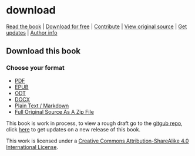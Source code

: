 # download

[Read the book](https://alex-esc.github.io/read.digitalrights/) \| [Download for free](https://alex-esc.github.io/read.digitalrights/download.html) \| [Contribute](https://github.com/alex-esc/digitalrights/issues) \| [View original source](https://github.com/alex-esc/digitalrights) \| [Get updates](https://alex-esc.github.io/read.digitalrights/updates.html) \| [Author info](https://alex-esc.github.io/en_us/pages/about.html)

## Download this book

### Choose your format

* [PDF](https://github.com/alex-esc/read.digitalrights/releases/download/0.1/pdfcompiled.pdf)
* [EPUB](https://github.com/alex-esc/read.digitalrights/releases/download/0.1/epubcompiled.epub)
* [ODT](https://github.com/alex-esc/read.digitalrights/releases/download/0.1/odtcompiled.odt)
* [DOCX](https://github.com/alex-esc/read.digitalrights/releases/download/0.1/docxcompiled.docx)
* [Plain Text / Markdown](https://github.com/alex-esc/read.digitalrights/releases/download/0.1/mdcompiled.md)
* [Full Original Source As A Zip File](https://github.com/alex-esc/digitalrights/archive/master.zip)

This book is work in process, to view a rough draft go to the [gitgub repo](https://github.com/alex-esc/digitalrights), click [here](https://alex-esc.github.io/read.digitalrights/updates.html) to get updates on a new release of this book.

  
This work is licensed under a [Creative Commons Attribution-ShareAlike 4.0 International License](http://creativecommons.org/licenses/by-sa/4.0/).

